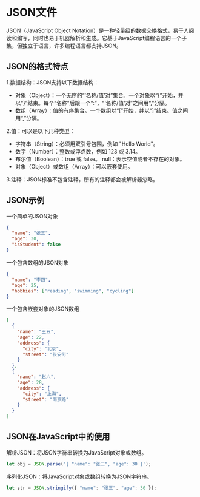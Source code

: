 # JSON文件

JSON（JavaScript Object Notation）是一种轻量级的数据交换格式，易于人阅读和编写，同时也易于机器解析和生成。它基于JavaScript编程语言的一个子集，但独立于语言，许多编程语言都支持JSON。

## JSON的格式特点

1.数据结构：JSON支持以下数据结构：

- 对象（Object）：一个无序的“‘名称/值’对”集合。一个对象以“{”开始，并以“}”结束。每个“名称”后跟一个“:”，“‘名称/值’对”之间用“,”分隔。
- 数组（Array）：值的有序集合。一个数组以“[”开始，并以“]”结束。值之间用“,”分隔。

2.值：可以是以下几种类型：

- 字符串（String）：必须用双引号包围，例如 "Hello World"。
- 数字（Number）：整数或浮点数，例如 123 或 3.14。
- 布尔值（Boolean）：true 或 false。
  null：表示空值或者不存在的对象。
- 对象（Object）或数组（Array）：可以嵌套使用。

3.注释：JSON标准不包含注释，所有的注释都会被解析器忽略。

## JSON示例

一个简单的JSON对象

```json
{
  "name": "张三",
  "age": 30,
  "isStudent": false
}
```

一个包含数组的JSON对象

```json
{
  "name": "李四",
  "age": 25,
  "hobbies": ["reading", "swimming", "cycling"]
}
```

一个包含嵌套对象的JSON数组

```json
[
  {
    "name": "王五",
    "age": 22,
    "address": {
      "city": "北京",
      "street": "长安街"
    }
  },
  {
    "name": "赵六",
    "age": 28,
    "address": {
      "city": "上海",
      "street": "南京路"
    }
  }
]
```

## JSON在JavaScript中的使用

解析JSON：将JSON字符串转换为JavaScript对象或数组。

```javascript
let obj = JSON.parse('{ "name": "张三", "age": 30 }');
```

序列化JSON：将JavaScript对象或数组转换为JSON字符串。

```javascript
let str = JSON.stringify({ "name": "张三", "age": 30 });
```

